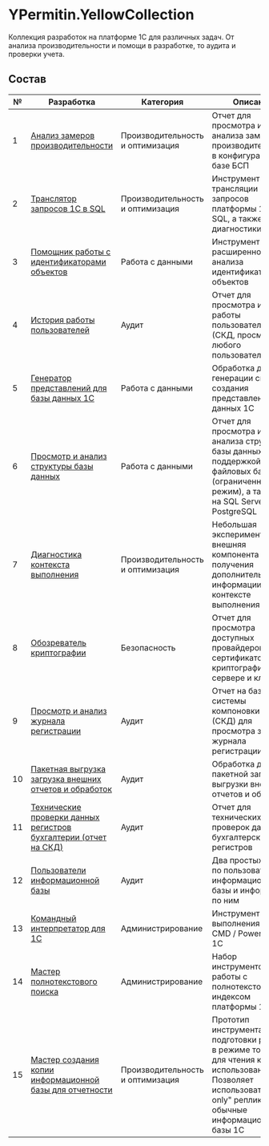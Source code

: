 # YPermitin.YellowCollection

Коллекция разработок на платформе 1С для различных задач. От анализа производительности и помощи в разработке, то аудита и проверки учета.

## Состав

| № | Разработка | Категория | Описание |
| - | ---------- | --------- | -------- |
| 1 | [Анализ замеров производительности](%D0%90%D0%BD%D0%B0%D0%BB%D0%B8%D0%B7%D0%97%D0%B0%D0%BC%D0%B5%D1%80%D0%BE%D0%B2%D0%9F%D1%80%D0%BE%D0%B8%D0%B7%D0%B2%D0%BE%D0%B4%D0%B8%D1%82%D0%B5%D0%BB%D1%8C%D0%BD%D0%BE%D1%81%D1%82%D0%B8) | Производительность и оптимизация | Отчет для просмотра и анализа замеров производительности в конфигурациях на базе БСП |
| 2 | [Транслятор запросов 1С в SQL](%D0%A2%D1%80%D0%B0%D0%BD%D1%81%D0%BB%D1%8F%D1%82%D0%BE%D1%80%D0%97%D0%B0%D0%BF%D1%80%D0%BE%D1%81%D0%BE%D0%B2%D0%98%D0%B71%D0%A1%D0%B2SQL) | Производительность и оптимизация | Инструмент для трансляции запросов платформы 1С в SQL, а также их диагностики |
| 3 | [Помощник работы с идентификаторами объектов](%D0%9F%D0%BE%D0%BC%D0%BE%D1%89%D0%BD%D0%B8%D0%BA%D0%A0%D0%B0%D0%B1%D0%BE%D1%82%D1%8B%D0%A1%D0%98%D0%B4%D0%B5%D0%BD%D1%82%D0%B8%D1%84%D0%B8%D0%BA%D0%B0%D1%82%D0%BE%D1%80%D0%B0%D0%BC%D0%B8%D0%9E%D0%B1%D1%8A%D0%B5%D0%BA%D1%82%D0%BE%D0%B2) | Работа с данными | Инструмент для расширенного анализа идентификаторов объектов |
| 4 | [История работы пользователей](%D0%98%D1%81%D1%82%D0%BE%D1%80%D0%B8%D1%8F%D0%A0%D0%B0%D0%B1%D0%BE%D1%82%D1%8B%D0%9F%D0%BE%D0%BB%D1%8C%D0%B7%D0%BE%D0%B2%D0%B0%D1%82%D0%B5%D0%BB%D1%8F) | Аудит | Отчет для просмотра истории работы пользователей (СКД, просмотр для любого пользователя) |
| 5 | [Генератор представлений для базы данных 1С](%D0%93%D0%B5%D0%BD%D0%B5%D1%80%D0%B0%D1%82%D0%BE%D1%80%D0%9F%D1%80%D0%B5%D0%B4%D1%81%D1%82%D0%B0%D0%B2%D0%BB%D0%B5%D0%BD%D0%B8%D0%B9%D0%91%D0%B0%D0%B7%D1%8B%D0%94%D0%B0%D0%BD%D0%BD%D1%8B%D1%85) | Работа с данными | Обработка для генерации скриптов создания представлений баз данных 1С |
| 6 | [Просмотр и анализ структуры базы данных](%D0%9F%D1%80%D0%BE%D1%81%D0%BC%D0%BE%D1%82%D1%80%D0%98%D0%90%D0%BD%D0%B0%D0%BB%D0%B8%D0%B7%D0%A1%D1%82%D1%80%D1%83%D0%BA%D1%82%D1%83%D1%80%D1%8B%D0%91%D0%B0%D0%B7%D1%8B%D0%94%D0%B0%D0%BD%D0%BD%D1%8B%D1%85) | Работа с данными | Отчет для просмотра и анализа структуры базы данных с поддержкой файловых баз (ограниченный режим), а также баз на SQL Server и PostgreSQL |
| 7 | [Диагностика контекста выполнения](%D0%94%D0%B8%D0%B0%D0%B3%D0%BD%D0%BE%D1%81%D1%82%D0%B8%D0%BA%D0%B0%D0%9A%D0%BE%D0%BD%D1%82%D0%B5%D0%BA%D1%81%D1%82%D0%B0%D0%92%D1%8B%D0%BF%D0%BE%D0%BB%D0%BD%D0%B5%D0%BD%D0%B8%D1%8F) | Производительность и оптимизация | Небольшая экспериментальная внешняя компонента для получения дополнительной информации о контексте выполнения |
| 8 | [Обозреватель криптографии](%D0%9E%D0%B1%D0%BE%D0%B7%D1%80%D0%B5%D0%B2%D0%B0%D1%82%D0%B5%D0%BB%D1%8C%D0%9A%D1%80%D0%B8%D0%BF%D1%82%D0%BE%D0%B3%D1%80%D0%B0%D1%84%D0%B8%D0%B8) | Безопасность | Отчет для просмотра доступных провайдеров и сертификатов криптографии на сервере и клиенте |
| 9 | [Просмотр и анализ журнала регистрации](%D0%9F%D1%80%D0%BE%D1%81%D0%BC%D0%BE%D1%82%D1%80%D0%98%D0%90%D0%BD%D0%B0%D0%BB%D0%B8%D0%B7%D0%96%D1%83%D1%80%D0%BD%D0%B0%D0%BB%D0%B0%D0%A0%D0%B5%D0%B3%D0%B8%D1%81%D1%82%D1%80%D0%B0%D1%86%D0%B8%D0%B8) | Аудит | Отчет на базе системы компоновки данных (СКД) для просмотра записей журнала регистрации |
| 10 | [Пакетная выгрузка загрузка внешних отчетов и обработок](%D0%9F%D0%B0%D0%BA%D0%B5%D1%82%D0%BD%D0%B0%D1%8F%D0%92%D1%8B%D0%B3%D1%80%D1%83%D0%B7%D0%BA%D0%B0%D0%97%D0%B0%D0%B3%D1%80%D1%83%D0%B7%D0%BA%D0%B0%D0%92%D0%BD%D0%B5%D1%88%D0%BD%D0%B8%D1%85%D0%9E%D1%82%D1%87%D0%B5%D1%82%D0%BE%D0%B2%D0%98%D0%9E%D0%B1%D1%80%D0%B0%D0%B1%D0%BE%D1%82%D0%BE%D0%BA/) | Аудит | Обработка для пакетной загрузки / выгрузки внешних отчетов и обработок |
| 11 | [Технические проверки данных регистров бухгалтерии (отчет на СКД)](%D0%A2%D0%B5%D1%85%D0%BD%D0%B8%D1%87%D0%B5%D1%81%D0%BA%D0%B8%D0%B5%D0%9F%D1%80%D0%BE%D0%B2%D0%B5%D1%80%D0%BA%D0%B8%D0%94%D0%B0%D0%BD%D0%BD%D1%8B%D1%85%D0%A0%D0%B5%D0%B3%D0%B8%D1%81%D1%82%D1%80%D0%BE%D0%B2%D0%91%D1%83%D1%85%D0%B3%D0%B0%D0%BB%D1%82%D0%B5%D1%80%D0%B8%D0%B8) | Аудит | Отчет для технических проверок данных бухгалтерских регистров |
| 12 | [Пользователи информационной базы](%D0%9F%D0%BE%D0%BB%D1%8C%D0%B7%D0%BE%D0%B2%D0%B0%D1%82%D0%B5%D0%BB%D0%B8%D0%98%D0%BD%D1%84%D0%BE%D1%80%D0%BC%D0%B0%D1%86%D0%B8%D0%BE%D0%BD%D0%BD%D0%BE%D0%B9%D0%91%D0%B0%D0%B7%D1%8B) | Аудит | Два простых отчета по пользователям информационной базы и информации по ним |
| 13 | [Командный интерпретатор для 1С](%D0%9A%D0%BE%D0%BC%D0%B0%D0%BD%D0%B4%D0%BD%D1%8B%D0%B9%D0%98%D0%BD%D1%82%D0%B5%D1%80%D0%BF%D1%80%D0%B5%D1%82%D0%B0%D1%82%D0%BE%D1%80%D0%94%D0%BB%D1%8F1%D0%A1) | Администрирование | Инструмент для выполнения команд CMD / PowerShell из 1С |
| 14 | [Мастер полнотекстового поиска](%D0%9C%D0%B0%D1%81%D1%82%D0%B5%D1%80%D0%9F%D0%BE%D0%BB%D0%BD%D0%BE%D1%82%D0%B5%D0%BA%D1%81%D1%82%D0%BE%D0%B2%D0%BE%D0%B3%D0%BE%D0%9F%D0%BE%D0%B8%D1%81%D0%BA%D0%B0) | Администрирование | Набор инструментов для работы с полнотекстовым индексом платформы 1С |
| 15 | [Мастер создания копии информационной базы для отчетности](%D0%9C%D0%B0%D1%81%D1%82%D0%B5%D1%80%D0%A1%D0%BE%D0%B7%D0%B4%D0%B0%D0%BD%D0%B8%D1%8F%D0%9A%D0%BE%D0%BF%D0%B8%D0%B8%D0%98%D0%BD%D1%84%D0%BE%D1%80%D0%BC%D0%B0%D1%86%D0%B8%D0%BE%D0%BD%D0%BD%D0%BE%D0%B9%D0%91%D0%B0%D0%B7%D1%8B%D0%94%D0%BB%D1%8F%D0%9E%D1%82%D1%87%D0%B5%D1%82%D0%BD%D0%BE%D1%81%D1%82%D0%B8) | Производительность и оптимизация | Прототип инструмента для подготовки реплики в режиме только для чтения к использованию. Позволяет использовать "read-only" реплики как обычные информационные базы 1С |